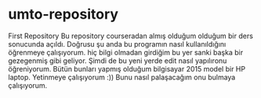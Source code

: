 # umto-repository
First Repository
Bu repository courseradan almış olduğum olduğum bir ders sonucunda açıldı. Doğrusu şu anda bu programın nasıl kullanıldığını öğrenmeye çalışıyorum. hiç bilgi olmadan girdiğim bu yer sanki başka bir gezegenmiş gibi geliyor.
Şimdi de bu yeni yerde edit nasıl yapılıronu öğreniyorum. Bütün bunları yapmış olduğum bilgisayar 2015 model bir HP laptop. Yetinmeye çalışıyorum :))
Bunu nasıl palaşacağım onu bulmaya çalışıyorum.
